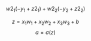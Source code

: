 
$$
w2_{1} \left(- y_{1} + z2_{1}\right) + w2_{2} \left(- y_{2} + z2_{2}\right)
 $$

$$z=x_1 w_1 + x_2 w_2 + x_3 w_3 +b \tag{1}$$
$$a = \sigma(z) \tag{2}$$